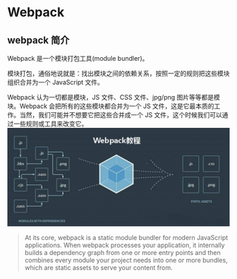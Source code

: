 # Webpack

## webpack 简介

Webpack 是一个模块打包工具(module bundler)。

模块打包，通俗地说就是：找出模块之间的依赖关系，按照一定的规则把这些模块组织合并为一个 JavaScript 文件。

Webpack 认为一切都是模块，JS 文件、CSS 文件、jpg/png 图片等等都是模块。Webpack 会把所有的这些模块都合并为一个 JS 文件，这是它最本质的工作。当然，我们可能并不想要它把这些合并成一个 JS 文件，这个时候我们可以通过一些规则或工具来改变它。
![Webpack官网示意图](./image1.jpg)

> At its core, webpack is a static module bundler for modern JavaScript applications. When webpack processes your application, it internally builds a dependency graph from one or more entry points and then combines every module your project needs into one or more bundles, which are static assets to serve your content from.
